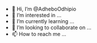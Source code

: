 - 👋 Hi, I’m @AdheboOdhipio
- 👀 I’m interested in ...
- 🌱 I’m currently learning ...
- 💞️ I’m looking to collaborate on ...
- 📫 How to reach me ...

<!---
AdheboOdhipio/AdheboOdhipio is a ✨ special ✨ repository because its `README.md` (this file) appears on your GitHub profile.
You can click the Preview link to take a look at your changes.
--->
